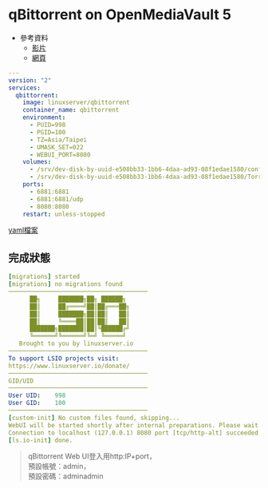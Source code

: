 # qBittorrent on OpenMediaVault 5
*   參考資料
    -   [影片](https://youtu.be/BLM2sgMbXmY)<br>
    -   [網頁](https://dbtechreviews.com/2020/01/how-to-install-qbittorrent-on-openmediavault-5/)
```yaml
---
version: "2"
services:
  qbittorrent:
    image: linuxserver/qbittorrent
    container_name: qbittorrent
    environment:
      - PUID=998
      - PGID=100
      - TZ=Asia/Taipei
      - UMASK_SET=022
      - WEBUI_PORT=8080
    volumes:
      - /srv/dev-disk-by-uuid-e508bb33-1bb6-4daa-ad93-08f1edae1580/config/qbittorrent:/config
      - /srv/dev-disk-by-uuid-e508bb33-1bb6-4daa-ad93-08f1edae1580/Torrents/Downloads:/downloads
    ports:
      - 6881:6881
      - 6881:6881/udp
      - 8080:8080
    restart: unless-stopped
```
[yaml檔案](./qbittorrent.yaml)<br>
## 完成狀態
```yaml
[migrations] started
[migrations] no migrations found
───────────────────────────────────────
      ██╗     ███████╗██╗ ██████╗ 
      ██║     ██╔════╝██║██╔═══██╗
      ██║     ███████╗██║██║   ██║
      ██║     ╚════██║██║██║   ██║
      ███████╗███████║██║╚██████╔╝
      ╚══════╝╚══════╝╚═╝ ╚═════╝ 
   Brought to you by linuxserver.io
───────────────────────────────────────
To support LSIO projects visit:
https://www.linuxserver.io/donate/
───────────────────────────────────────
GID/UID
───────────────────────────────────────
User UID:    998
User GID:    100
───────────────────────────────────────
[custom-init] No custom files found, skipping...
WebUI will be started shortly after internal preparations. Please wait...
Connection to localhost (127.0.0.1) 8080 port [tcp/http-alt] succeeded!
[ls.io-init] done.
```
>qBittorrent Web UI登入用http:IP+port，<br>
>預設帳號：admin，<br>
>預設密碼：adminadmin